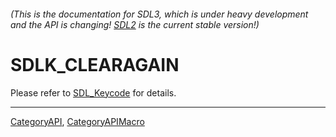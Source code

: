 ###### (This is the documentation for SDL3, which is under heavy development and the API is changing! [SDL2](https://wiki.libsdl.org/SDL2/) is the current stable version!)
# SDLK_CLEARAGAIN

Please refer to [SDL_Keycode](SDL_Keycode) for details.

----
[CategoryAPI](CategoryAPI), [CategoryAPIMacro](CategoryAPIMacro)

